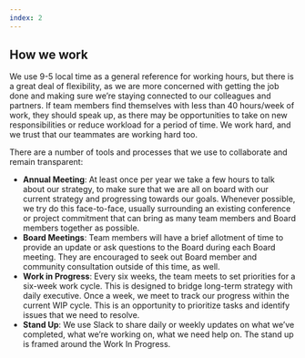 ```yaml
---
index: 2
---
```


## How we work
We use 9-5 local time as a general reference for working hours, but there is a great deal of flexibility, as we are more concerned with getting the job done and making sure we’re staying connected to our colleagues and partners. If team members find themselves with less than 40 hours/week of work, they should speak up, as there may be opportunities to take on new responsibilities or reduce workload for a period of time. We work hard, and we trust that our teammates are working hard too. 

There are a number of tools and processes that we use to collaborate and remain transparent:

 - **Annual Meeting**: At least once per year we take a few hours to talk about our strategy, to make sure that we are all on board with our current strategy and progressing towards our goals. Whenever possible, we try do this face-to-face, usually surrounding an existing conference or project commitment that can bring as many team members and Board members together as possible.
 - **Board Meetings**: Team members will have a brief allotment of time to provide an update or ask questions to the Board during each Board meeting. They are encouraged to seek out Board member and community consultation outside of this time, as well. 
 - **Work in Progress**: Every six weeks, the team meets to set priorities for a six-week work cycle. This is designed to bridge long-term strategy with daily executive. Once a week, we meet to track our progress within the current WIP cycle. This is an opportunity to prioritize tasks and identify issues that we need to resolve.
 - **Stand Up**: We use Slack to share daily or weekly updates on what we’ve completed, what we’re working on, what we need help on. The stand up is framed around the Work In Progress.


